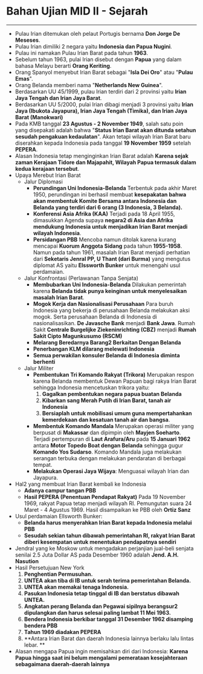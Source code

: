 # Bahan Ujian MID II - Sejarah
---

- Pulau Irian ditemukan oleh pelaut Portugis bernama **Don Jorge De Meseses**.
- Pulau Irian dimiliki 2 negara yaitu **Indonesia dan Papua Nugini**.
- Pulau ini namakan Pulau Irian Barat pada tahun **1963**.
- Sebelum tahun 1963, pulai Irian disebut dengan **Papua** yang dalam bahasa Melayu berarti **Orang Keriting**.
- Orang Spanyol menyebut Irian Barat sebagai "**Isla Dei Oro**" atau "**Pulau Emas**".
- Orang Belanda memberi nama "**Netherlands New Guinea**".
- Berdasarkan UU 45/1999, pulau Irian terdiri dari 2 provinsi yaitu **Irian Jaya Tengah dan Irian Jaya Barat**.
- Berdasarkan UU 5/2000, pulai Irian dibagi menjadi 3 provinsi yaitu **Irian Jaya (Ibukota Jayapura), Irian Jaya Tengah (Timika), dan Irian Jaya Barat (Manokwari)**
- Pada KMB tanggal **23 Agustus - 2 November 1949**, salah satu poin yang disepakati adalah bahwa "**Status Irian Barat akan ditunda setahun sesudah pengakuan kedaulatan**". Akan tetapi wilayah Irian Barat baru diserahkan kepada Indonesia pada tanggal **19 November 1959** setelah **PEPERA**.
- Alasan Indonesia tetap menginginkan Irian Barat adalah **Karena sejak zaman Kerajaan Tidore dan Majapahit, Wilayah Papua termasuk dalam kedua kerajaan tersebut**.
- Upaya Merebut Irian Barat
    - Jalur Diplomasi
        - **Perundingan Uni Indonesia-Belanda**
			Terbentuk pada akhir Maret 1950, perundingan ini berhasil membuat **kesepakatan bahwa akan membentuk Komite Bersama antara Indonesia dan Belanda yang terdiri dari 6 orang (3 Indonesia, 3 Belanda).**
    	- **Konferensi Asia Afrika (KAA)**
			Terjadi pada 18 April 1955, dimasukkan Agenda supaya **negara2 di Asia dan Afrika mendukung Indonesia untuk menjadikan Irian Barat menjadi wilayah Indonesia**.
    	- **Persidangan PBB**
			Mencoba namun ditolak karena kurang mencapai **Kuorum Anggota Sidang** pada tahun **1955-1958**. Namun pada tahun 1961, masalah Irian Barat menjadi perhatian dari **Seketaris Jenral PP, U Thant (dari Burma)** yang mengutus diplomat AS yaitu **Elssworth Bunker** untuk menengahi usul perdamaian.
	- Jalur Konfrontasi (Perlawanan Tanpa Senjata)
    	- **Membubarkan Uni Indonesia-Belanda**
			Dilakukan pemerintah karena **Belanda tidak punya keinginan untuk menyelesaikan masalah Irian Barat**.
		- **Mogok Kerja dan Nasionalisasi Perusahaan**
    		Para buruh Indonesia yang bekerja di perusahaan Belanda melakukan aksi mogok. Serta perusahaan Belanda di Indonesia di nasionalisasikan. **De Javasche Bank** menjadi **Bank Jawa**. Rumah Sakit **Centrale Burgelijke Ziekeninrichting (CBZ)** menjadi **Rumah Sakit Cipto Magunkusumo (RSCM)**
		- **Melarang Beredarnya Barang2 Berkaitan Dengan Belanda**
		- **Penerbangan KLM dilarang melewati Indonesia**
		- **Semua perwakilan konsuler Belanda di Indonesia diminta berhenti**
    - Jalur Militer
        - **Pembentukan Tri Komando Rakyat (Trikora)**
			Merupakan respon karena Belanda membentuk Dewan Papuan bagi rakya Irian Barat sehingga Indonesia mencetuskan trikora yaitu:
			1. **Gagalkan pembentukan negara papua buatan Belanda**
			2. **Kibarkan sang Merah Putih di Irian Barat, tanah air Indonesia**
			3. **Bersiaplah untuk mobilisasi umum guna mempertahankan kemerdekaan dan kesatuan tanah air dan bangsa**.
		- **Membentuk Komando Mandala**
			Merupakan operasi militer yang berpusat di **Makassar** dan dipimpin oleh **Mayjen Soeharto**. Terjadi pertempuran di **Laut Arafura/Aru** pada **15 Januari 1962** antara **Motor Topedo Boat dengan Belanda** sehingga gugur **Komando Yos Sudarso**.
			Komando Mandala juga melakukan serangan terbuka dengan melakukan pendaratan di berbagai tempat.
		- **Melakukan Operasi Jaya Wijaya**: Menguasai wilayah Irian dan Jayapura.
- Hal2 yang membuat Irian Barat kembali ke Indonesia
  - **Adanya campur tangan PBB**
  - **Hasil PEPERA (Penentuan Pendapat Rakyat)**
	Pada 19 November 1969, rakyat Papua tetap menjadi wilayah RI. Pemungutan suara 24 Maret - 4 Agustus 1969. Hasil disampaikan ke PBB oleh **Ortiz Sanz**
- Usul perdamaian Ellsworth Bunker:
  - **Belanda harus menyerahkan Irian Barat kepada Indonesia melalui PBB**
  - **Sesudah sekian tahun dibawah pemerintahan RI, rakyat Irian Barat diberi kesempatan untuk menentukan pendapatnya sendiri**
- Jendral yang ke Moskow untuk mengadakan perjanjian jual-beli senjata senilai 2.5 Juta Dollar AS pada Desember 1960 adalah **Jend. A.H. Nasution**
- Hasil Persetujuan New York
    1. **Penghentian Permusuhan.**
    2. **UNTEA akan tiba di IB untuk serah terima pemerintahan Belanda.**
    3. **UNTEA akan memakai tenaga Indonesia.**
    4. **Pasukan Indonesia tetap tinggal di IB dan berstatus dibawah UNTEA.**
    5. **Angkatan perang Belanda dan Pegawai sipilnya berangsur2 dipulangkan dan harus selesai paling lambat 11 Mei 1963.**
    6. **Bendera Indonesia berkibar tanggal 31 Desember 1962 disamping bendera PBB**
    7. **Tahun 1969 diadakan PEPERA**
    8. **Antara Irian Barat dan daerah Indonesia lainnya berlaku lalu lintas lebar. **
- Alasan mengapa Papua ingin memisahkan diri dari Indonesia: **Karena Papua hingga saat ini belum mengalami pemerataan kesejahteraan sebagaimana daerah-daerah lainnya**